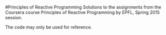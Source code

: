 #Principles of Reactive Programming
Solutions to the assignments from the Coursera course Principles of Reactive Programming by EPFL, Spring 2015 session.

The code may only be used for reference.
